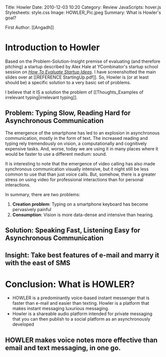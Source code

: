 Title: Howler
Date: 2010-12-03 10:20
Category: Review
JavaScripts: hover.js
Stylesheets: style.css
Image: HOWLER_Pic.jpeg
Summary: What is Howler's goal?

First Author: [[Angadh]]
# Introduction to Howler
Based on the Problem-Solution-Insight premise of evaluating (and therefore pitching) a startup described by Alex Hale at YCombinator's startup school session on [*How To Evaluate Startup Ideas*](https://www.youtube.com/watch?v=DOtCl5PU8F0&t=86s). I have screenshotted the main slides over at [[REFERENCE StartingUp.pdf]].
So, Howler is (or at least should be) a specific solution to a very basic set of problems.

I believe that it IS a solution the problem of [[Thoughts_Examples of irrelevant typing|irrelevant typing]].

## Problem: Typing Slow, Reading Hard for Asynchronous Communication
The emergence of the smartphone has led to an explosion in asynchronous communication, mostly in the form of text. The increased reading and typing rely tremendously on vision, a computationally and cognitively expensive tasks. And, worse, today we are using it in many places where it would be faster to use a different medium: sound.

It is interesting to note that the emergence of video calling has also made synchronous communication visually intensive, but it night still be less common to use that than just voice calls. But, somehow, there is a greater stress on using video for professional interactions than for personal interactions.

In summary, there are two problems:
1. __Creation problem__: Typing on a smartphone keyboard has become pervasively painful 
2. __Consumption__:  Vision is more data-dense and intensive than hearing. 



## Solution: Speaking Fast, Listening Easy for Asynchronous Communication

## Insight: Take best features of e-mail and marry it with the east of SMS


# Conclusion: What is HOWLER?
- HOWLER is a predominantly voice-based instant messenger that is faster than e-mail and easier than texting. Howler is a platform that makes instant messaging luxurious messaging.
- Howler is a shareable audio platform intended for private messaging that you can then publish to a social platform as an asynchronously developed

## HOWLER makes voice notes more effective than email and text messaging, in one go.

